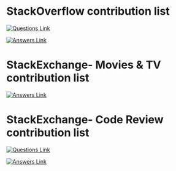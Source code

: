 # StackOverflow contribution list
[![Questions Link](https://img.shields.io/badge/StackOverflow-Questions-blue)](https://github.com/alive-to-die-anant/Stackoverflow-Contributions/blob/main/README.SO.Q.md)

[![Answers Link](https://img.shields.io/badge/StackOverflow-Answers-green)](https://github.com/alive-to-die-anant/Stackoverflow-Contributions/blob/main/README.SO.A.md)


# StackExchange- Movies & TV contribution list
[![Answers Link](https://img.shields.io/badge/Movies&TV-Answers-blue)](https://github.com/alive-to-die-anant/Stackoverflow-Contributions/blob/main/README.SE.M&T.Q.md)


# StackExchange- Code Review contribution list
[![Questions Link](https://img.shields.io/badge/StackOverflow-Questions-blue)](https://github.com/alive-to-die-anant/Stackoverflow-Contributions/blob/main/README.SO.Q.md)

[![Answers Link](https://img.shields.io/badge/StackOverflow-Answers-green)](https://github.com/alive-to-die-anant/Stackoverflow-Contributions/blob/main/README.SO.A.md)
